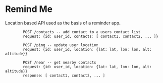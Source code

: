 # Remind Me

Location based API used as the basis of a reminder app.

```
        POST /contacts -- add contact to a users contact list
        request: {id: user_id, contacts: [ contact1, contact2, ... ]}

        POST /ping -- update user location
        request: {id: user_id, location: {lat: lat, lon: lon, alt: altitude}}

        POST /near -- get nearby contacts
        request: {id: user_id, location: {lat: lat, lon: lon, alt: altitude}}
        response: [ contact1, contact2, ... ]
```

